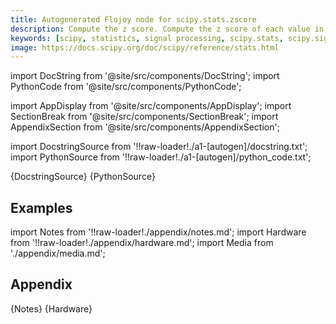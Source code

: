```yaml
---
title: Autogenerated Flojoy node for scipy.stats.zscore
description: Compute the z score. Compute the z score of each value in the sample, relative to the sample mean and standard deviation.
keywords: [scipy, statistics, signal processing, scipy.stats, scipy.signal, scipy.stats.zscore]
image: https://docs.scipy.org/doc/scipy/reference/stats.html
---
```


[//]: # (Custom component imports)

import DocString from '@site/src/components/DocString';
import PythonCode from '@site/src/components/PythonCode';

import AppDisplay from '@site/src/components/AppDisplay';
import SectionBreak from '@site/src/components/SectionBreak';
import AppendixSection from '@site/src/components/AppendixSection';

[//]: # (Docstring)

import DocstringSource from '!!raw-loader!./a1-[autogen]/docstring.txt';
import PythonSource from '!!raw-loader!./a1-[autogen]/python_code.txt';


<DocString>{DocstringSource}</DocString>
<PythonCode GLink='SCIPY/stats/ZSCORE/ZSCORE.py'>{PythonSource}</PythonCode>


<SectionBreak />

    

[//]: # (Examples)

## Examples

<AppDisplay 
  GLink='SCIPY/stats/ZSCORE'
  nodeLabel='ZSCORE'>
</AppDisplay>

<SectionBreak />

    

[//]: # (Appendix)

import Notes from '!!raw-loader!./appendix/notes.md';
import Hardware from '!!raw-loader!./appendix/hardware.md';
import Media from './appendix/media.md';

## Appendix

<AppendixSection index={0} folderPath='nodes/SCIPY/stats/ZSCORE/appendix/'>{Notes}</AppendixSection>
<AppendixSection index={1} folderPath='nodes/SCIPY/stats/ZSCORE/appendix/'>{Hardware}</AppendixSection>
<AppendixSection index={2} folderPath='nodes/SCIPY/stats/ZSCORE/appendix/'><Media/></AppendixSection>


